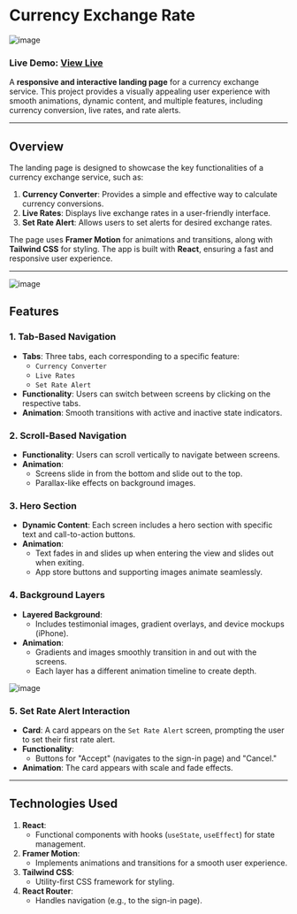 # Currency Exchange Rate

![image](https://github.com/user-attachments/assets/055e4584-10f1-43e7-ab18-527f87dca2f8)

### **Live Demo**: [View Live](https://currency-exchange-alert-frontend.onrender.com/)

A **responsive and interactive landing page** for a currency exchange service. This project provides a visually appealing user experience with smooth animations, dynamic content, and multiple features, including currency conversion, live rates, and rate alerts.

---

## **Overview**

The landing page is designed to showcase the key functionalities of a currency exchange service, such as:
1. **Currency Converter**: Provides a simple and effective way to calculate currency conversions.
2. **Live Rates**: Displays live exchange rates in a user-friendly interface.
3. **Set Rate Alert**: Allows users to set alerts for desired exchange rates.

The page uses **Framer Motion** for animations and transitions, along with **Tailwind CSS** for styling. The app is built with **React**, ensuring a fast and responsive user experience.

---

![image](https://github.com/user-attachments/assets/34e89230-e89f-4090-bad9-50272801dfd2)


## **Features**

### **1. Tab-Based Navigation**
- **Tabs**: Three tabs, each corresponding to a specific feature:
  - `Currency Converter`
  - `Live Rates`
  - `Set Rate Alert`
- **Functionality**: Users can switch between screens by clicking on the respective tabs.
- **Animation**: Smooth transitions with active and inactive state indicators.

### **2. Scroll-Based Navigation**
- **Functionality**: Users can scroll vertically to navigate between screens.
- **Animation**: 
  - Screens slide in from the bottom and slide out to the top.
  - Parallax-like effects on background images.

### **3. Hero Section**
- **Dynamic Content**: Each screen includes a hero section with specific text and call-to-action buttons.
- **Animation**:
  - Text fades in and slides up when entering the view and slides out when exiting.
  - App store buttons and supporting images animate seamlessly.

### **4. Background Layers**
- **Layered Background**:
  - Includes testimonial images, gradient overlays, and device mockups (iPhone).
- **Animation**:
  - Gradients and images smoothly transition in and out with the screens.
  - Each layer has a different animation timeline to create depth.


![image](https://github.com/user-attachments/assets/3dcf8663-c625-4718-a7bd-a226585b09ec)

### **5. Set Rate Alert Interaction**
- **Card**: A card appears on the `Set Rate Alert` screen, prompting the user to set their first rate alert.
- **Functionality**:
  - Buttons for "Accept" (navigates to the sign-in page) and "Cancel."
- **Animation**: The card appears with scale and fade effects.

---

## **Technologies Used**

1. **React**:
   - Functional components with hooks (`useState`, `useEffect`) for state management.
2. **Framer Motion**:
   - Implements animations and transitions for a smooth user experience.
3. **Tailwind CSS**:
   - Utility-first CSS framework for styling.
4. **React Router**:
   - Handles navigation (e.g., to the sign-in page).



